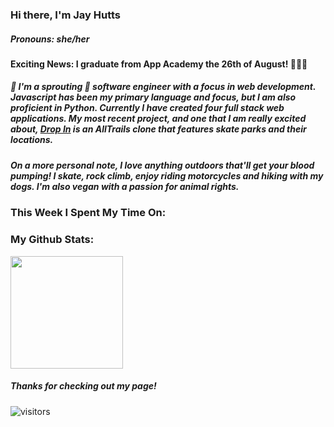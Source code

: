 ### Hi there, I'm Jay Hutts
##### Pronouns: she/her

#### Exciting News: I graduate from App Academy the 26th of August! 🤩🤩🤩

##### 🌱 I'm a sprouting 🌱 software engineer with a focus in web development. Javascript has been my primary language and focus, but I am also proficient in Python. Currently I have created four full stack web applications. My most recent project, and one that I am really excited about, [Drop In](https://github.com/jay-bean/DropIn) is an AllTrails clone that features skate parks and their locations.

##### On a more personal note, I love anything outdoors that'll get your blood pumping! I skate, rock climb, enjoy riding motorcycles and hiking with my dogs. I'm also vegan with a passion for animal rights. 

### This Week I Spent My Time On:
<!--START_SECTION:waka-->
<!--END_SECTION:waka-->

### My Github Stats:

<img height="180em" src="https://github-readme-stats.vercel.app/api?username=jay-bean&show_icons=true&hide_border=true&&count_private=true&include_all_commits=true" />

##### Thanks for checking out my page!
![visitors](https://visitor-badge.glitch.me/badge?page_id=${jay-bean}.${jay-bean})
